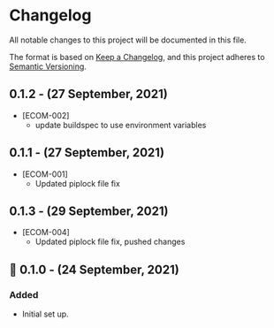 # Changelog
All notable changes to this project will be documented in this file.

The format is based on [Keep a Changelog](https://keepachangelog.com/en/1.0.0/),
and this project adheres to [Semantic Versioning](https://semver.org/).

## 0.1.2 - (27 September, 2021)
- [ECOM-002]
  - update buildspec to use environment variables

## 0.1.1 - (27 September, 2021)
- [ECOM-001]
  - Updated piplock file fix

## 0.1.3 - (29 September, 2021)
- [ECOM-004]
  - Updated piplock file fix, pushed changes

## 🚀 0.1.0 - (24 September, 2021)
### Added
- Initial set up.
